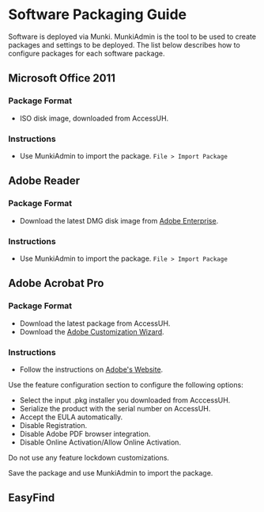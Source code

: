 # Software Packaging Guide

Software is deployed via Munki. MunkiAdmin is the tool to be used to create packages and settings to be deployed. The list below describes how to configure packages for each software package.

## Microsoft Office 2011

### Package Format

- ISO disk image, downloaded from AccessUH.

### Instructions

- Use MunkiAdmin to import the package. ````File > Import Package````

## Adobe Reader

### Package Format

- Download the latest DMG disk image from [Adobe Enterprise](http://get.adobe.com/reader/enterprise/).

### Instructions

- Use MunkiAdmin to import the package. ````File > Import Package````

## Adobe Acrobat Pro

### Package Format

- Download the latest package from AccessUH.
- Download the [Adobe Customization Wizard](http://www.adobe.com/support/downloads/detail.jsp?ftpID=5512).

### Instructions

- Follow the instructions on [Adobe's Website](http://www.adobe.com/devnet-docs/acrobatetk/tools/MacWiz/index.html).

Use the feature configuration section to configure the following options:

- Select the input .pkg installer you downloaded from AcccessUH.
- Serialize the product with the serial number on AccessUH.
- Accept the EULA automatically.
- Disable Registration.
- Disable Adobe PDF browser integration.
- Disable Online Activation/Allow Online Activation.

Do not use any feature lockdown customizations.

Save the package and use MunkiAdmin to import the package.

## EasyFind
